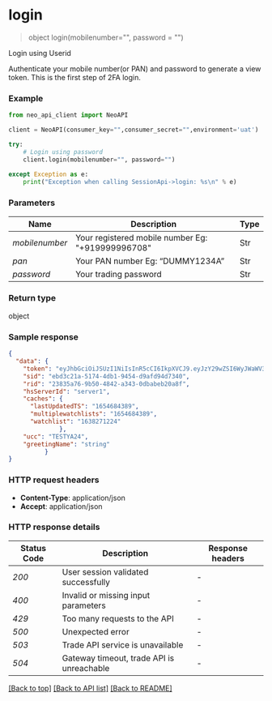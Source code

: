 # **login**
> object login(mobilenumber="", password = "")

Login using Userid

Authenticate your mobile number(or PAN) and password to generate a view token. This is the first step of 2FA login.

### Example


```python
from neo_api_client import NeoAPI

client = NeoAPI(consumer_key="",consumer_secret="",environment='uat')

try:
    # Login using password
    client.login(mobilenumber="", password="")
    
except Exception as e:
    print("Exception when calling SessionApi->login: %s\n" % e)
```
### Parameters

| Name           | Description                                                        | Type   |
|----------------|--------------------------------------------------------------------|--------|
| *mobilenumber* | Your registered mobile number Eg: "+919999996708"                  | Str    |
| *pan*          | Your PAN number Eg: “DUMMY1234A”                                   | Str    |
| *password*     | Your trading password                                              | Str    |

### Return type

object

### Sample response
```json
{
  "data": {
    "token": "eyJhbGciOiJSUzI1NiIsInR5cCI6IkpXVCJ9.eyJzY29wZSI6WyJWaWV3Il0sImV4cCI6MTY1NTgwNjMyOCwianRpIjoiNjFjMmE4MTUtMzQ0ZS00YWMwLThiZmEtZTVjYmFiNzAyNmEzIiwiaWF0IjoxNjU1ODAyNzI4LCJpc3MiOiJsb2dpbi1zZXJ2aWNlIiwic3ViIjoiVEVTVFlBMjQiLCJmZXRjaGNhY2hpbmdydWxlIjowLCJjYXRlZ29yaXNhdGlvbiI6IiJ9.bgui3u2Rw75RfIgCVH2dBV7YJ6xq0Y-BKiZ2ukzZF1NlDFsVQ1EYqK6Mpn8juwN6pLHHBaMQh4RiGtufcu5IxDQtzka-kSyL_7KAYMatKZECCxerETsjNCdNw6u0CIvt9X9T1RNztrBpkKDxwmxlw6RKJireISX9698z4fLykziO9lEpbd0aGJRfvZ4c3e9-gQ4i1TKg_WEXDwKU9oVcTSHJqQGjL7b5l90kbDUvfDtt3MPfoyNhetDsR-8GC5-N9uPViLGwtJXNJLh_HBL0jHC-yNgxYLSqJddqrsI-lv2nurwmu_pOGqh14pO1ohP4rw9CfJnFvFvRwH--vUiH2w",
    "sid": "ebd3c21a-5174-4db1-9454-d9afd94d7340",
    "rid": "23835a76-9b50-4842-a343-0dbabeb20a8f",
    "hsServerId": "server1",
    "caches": {
      "lastUpdatedTS": "1654684389",
      "multiplewatchlists": "1654684389",
      "watchlist": "1638271224"
              },
    "ucc": "TESTYA24",
    "greetingName": "string"
          }
}
```

### HTTP request headers

 - **Content-Type**: application/json
 - **Accept**: application/json

### HTTP response details

| Status Code | Description                               | Response headers |
|-------------|-------------------------------------------|------------------|
| *200*       | User session validated successfully       | -                |
| *400*       | Invalid or missing input parameters       | -                |
| *429*       | Too many requests to the API              | -                |
| *500*       | Unexpected error                          | -                |
| *503*       | Trade API service is unavailable          | -                |
| *504*       | Gateway timeout, trade API is unreachable | -                |

[[Back to top]](#) [[Back to API list]](../README.md#documentation-for-api-endpoints) [[Back to README]](../README.md)

